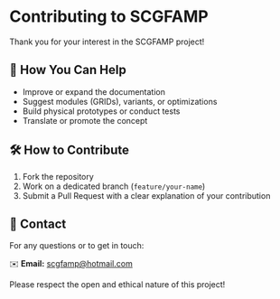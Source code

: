 # Contributing to SCGFAMP

Thank you for your interest in the SCGFAMP project!

## 🤖 How You Can Help
- Improve or expand the documentation
- Suggest modules (GRIDs), variants, or optimizations
- Build physical prototypes or conduct tests
- Translate or promote the concept

## 🛠️ How to Contribute
1. Fork the repository
2. Work on a dedicated branch (`feature/your-name`)
3. Submit a Pull Request with a clear explanation of your contribution

## 📩 Contact
For any questions or to get in touch:

✉️ **Email:** scgfamp@hotmail.com

Please respect the open and ethical nature of this project!

